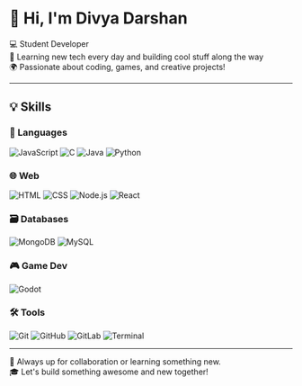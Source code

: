 # 👋 Hi, I'm Divya Darshan

💻 Student Developer  
🌱 Learning new tech every day and building cool stuff along the way  
🌍 Passionate about coding, games, and creative projects!

---

## 💡 Skills

### 🧠 Languages  
![JavaScript](https://img.shields.io/badge/JavaScript-F7DF1E?style=flat&logo=javascript&logoColor=black)
![C](https://img.shields.io/badge/C-00599C?style=flat&logo=c&logoColor=white)
![Java](https://img.shields.io/badge/Java-ED8B00?style=flat&logo=java&logoColor=white)
![Python](https://img.shields.io/badge/Python-3776AB?style=flat&logo=python&logoColor=white)

### 🌐 Web  
![HTML](https://img.shields.io/badge/HTML5-E34F26?style=flat&logo=html5&logoColor=white)
![CSS](https://img.shields.io/badge/CSS3-1572B6?style=flat&logo=css3&logoColor=white)
![Node.js](https://img.shields.io/badge/Node.js-339933?style=flat&logo=nodedotjs&logoColor=white)
![React](https://img.shields.io/badge/React-20232A?style=flat&logo=react&logoColor=61DAFB)

### 🗃️ Databases  
![MongoDB](https://img.shields.io/badge/MongoDB-47A248?style=flat&logo=mongodb&logoColor=white)
![MySQL](https://img.shields.io/badge/MySQL-4479A1?style=flat&logo=mysql&logoColor=white)

### 🎮 Game Dev  
![Godot](https://img.shields.io/badge/Godot-478CBF?style=flat&logo=godot-engine&logoColor=white)

### 🛠️ Tools  
![Git](https://img.shields.io/badge/Git-F05032?style=flat&logo=git&logoColor=white)
![GitHub](https://img.shields.io/badge/GitHub-181717?style=flat&logo=github&logoColor=white)
![GitLab](https://img.shields.io/badge/GitLab-FFFFFF?style=flat&logo=gitlab&logoColor=orange)
![Terminal](https://img.shields.io/badge/Terminal-000000?style=flat&logo=gnu-bash&logoColor=white)

---

🤗 Always up for collaboration or learning something new.  
🎓 Let's build something awesome and new together!
